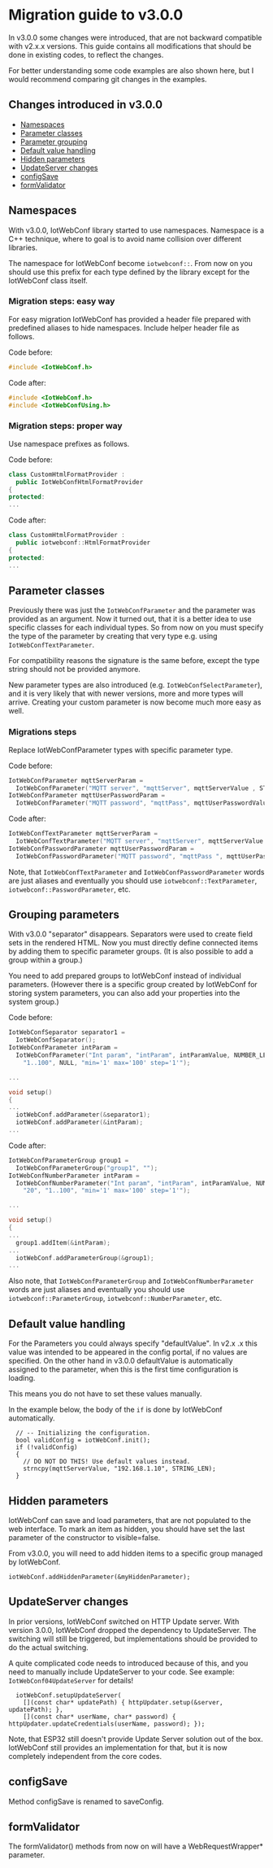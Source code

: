 # Migration guide to v3.0.0

In v3.0.0 some changes were introduced, that are not backward
compatible with v2.x.x versions.
This guide contains all modifications that should be done in existing
codes, to reflect the changes.

For better understanding some code examples are also shown here, but
I would recommend comparing git changes in the examples. 

## Changes introduced in v3.0.0

  - [Namespaces](#namespaces)
  - [Parameter classes](#parameter-classes)
  - [Parameter grouping](#grouping-parameters)
  - [Default value handling](#default-value-handling)
  - [Hidden parameters](#hidden-parameters)
  - [UpdateServer changes](#updateserver-changes)
  - [configSave](#configsave)
  - [formValidator](#formvalidator)
  
## Namespaces

With v3.0.0, IotWebConf library started to use namespaces. Namespace
is a C++ technique, where to goal is to avoid name collision over
different libraries.

The namespace for IotWebConf become ```iotwebconf::```. From now on
you should use this prefix for each type defined by the library
except for the IotWebConf class itself.

### Migration steps: easy way
For easy migration IotWebConf has provided a header file prepared
with predefined aliases to hide namespaces.
Include helper header file as follows.

Code before:
```C++
#include <IotWebConf.h>
```

Code after:
```C++
#include <IotWebConf.h>
#include <IotWebConfUsing.h>
```

### Migration steps: proper way
Use namespace prefixes as follows.

Code before:
```C++
class CustomHtmlFormatProvider :
  public IotWebConfHtmlFormatProvider
{
protected:
...
```

Code after:
```C++
class CustomHtmlFormatProvider :
  public iotwebconf::HtmlFormatProvider
{
protected:
...
```

## Parameter classes

Previously there was just the ```IotWebConfParameter``` and the
parameter was provided as an argument. Now it turned out, that 
it is a better idea to use specific classes for each individual
 types. So from now on you must specify the
 type of
the parameter by creating that very type e.g. using 
```IotWebConfTextParameter```.
 
For compatibility reasons the signature is the same before, except
the type string should not be provided anymore.

New parameter types are also introduced (e.g.
 ```IotWebConfSelectParameter```),
and it is very likely that with newer versions, more and more types will
 arrive.
Creating your custom parameter is now become much more easy as well.

### Migrations steps
Replace IotWebConfParameter types with specific parameter type.

Code before:
```C++
IotWebConfParameter mqttServerParam =
  IotWebConfParameter("MQTT server", "mqttServer", mqttServerValue , STRING_LEN);
IotWebConfParameter mqttUserPasswordParam =
  IotWebConfParameter("MQTT password", "mqttPass", mqttUserPasswordValue , STRING_LEN, "password");
```

Code after:
```C++
IotWebConfTextParameter mqttServerParam =
  IotWebConfTextParameter("MQTT server", "mqttServer", mqttServerValue , STRING_LEN);
IotWebConfPasswordParameter mqttUserPasswordParam =
  IotWebConfPasswordParameter("MQTT password", "mqttPass ", mqttUserPasswordValue, STRING_LEN);
```

Note, that ```IotWebConfTextParameter``` and
```IotWebConfPasswordParameter``` words are just aliases and eventually you
should use ```iotwebconf::TextParameter```,
```iotwebconf::PasswordParameter```, etc.


## Grouping parameters

With v3.0.0 "separator" disappears. Separators were used to create
field sets in the rendered HTML. Now you must directly define connected
items by adding them to specific parameter groups.
(It is also possible to add a group within a group.)
 
You need to add prepared groups to IotWebConf instead of individual
parameters. (However there is a specific group created by IotWebConf for
storing system parameters, you can also add your
properties into the system group.)

Code before:
```C++
IotWebConfSeparator separator1 =
  IotWebConfSeparator();
IotWebConfParameter intParam =
  IotWebConfParameter("Int param", "intParam", intParamValue, NUMBER_LEN, "number",
    "1..100", NULL, "min='1' max='100' step='1'");

...

void setup() 
{
...
  iotWebConf.addParameter(&separator1);
  iotWebConf.addParameter(&intParam);
...
```

Code after:
```C++
IotWebConfParameterGroup group1 =
  IotWebConfParameterGroup("group1", "");
IotWebConfNumberParameter intParam =
  IotWebConfNumberParameter("Int param", "intParam", intParamValue, NUMBER_LEN,
    "20", "1..100", "min='1' max='100' step='1'");

...

void setup() 
{
...
  group1.addItem(&intParam);
...
  iotWebConf.addParameterGroup(&group1);
...
```

Also note, that ```IotWebConfParameterGroup``` and
```IotWebConfNumberParameter``` words are just aliases and eventually you
should use ```iotwebconf::ParameterGroup```,
```iotwebconf::NumberParameter```, etc.

## Default value handling

For the Parameters you could always specify "defaultValue". In v2.x
.x this value was intended to be appeared in the config portal, if no
values are specified. On the other hand in v3.0.0 defaultValue is
automatically assigned to the parameter, when this is the first
time configuration is loading.

This means you do not have to set these values manually.

In the example below, the body of the ```if``` is done by IotWebConf
automatically.
```
  // -- Initializing the configuration.
  bool validConfig = iotWebConf.init();
  if (!validConfig)
  {
    // DO NOT DO THIS! Use default values instead.
    strncpy(mqttServerValue, "192.168.1.10", STRING_LEN);
  }
```

## Hidden parameters

IotWebConf can save and load parameters, that are not populated to the
web interface. To mark an item as hidden, you should have set the last
parameter of the constructor to visible=false.

From v3.0.0, you will need to add hidden items to a specific group managed
by IotWebConf.
```
iotWebConf.addHiddenParameter(&myHiddenParameter);
```

## UpdateServer changes

In prior versions, IotWebConf switched on HTTP Update server. With
version 3.0.0, IotWebConf dropped the dependency to UpdateServer. The
switching will still be triggered, but implementations should be provided
to do the actual switching.

A quite complicated code needs to introduced because of this, and you
need to manually include UpdateServer to your code. See example:
 ```IotWebConf04UpdateServer``` for details!

```
  iotWebConf.setupUpdateServer(
    [](const char* updatePath) { httpUpdater.setup(&server, updatePath); },
    [](const char* userName, char* password) { httpUpdater.updateCredentials(userName, password); });
```

Note, that ESP32 still doesn't provide Update Server solution out of the
box. IotWebConf still provides an implementation for that, but it is now
completely independent from the core codes.

## configSave
Method configSave is renamed to saveConfig.

## formValidator
The formValidator() methods from now on will have a WebRequestWrapper*
parameter.